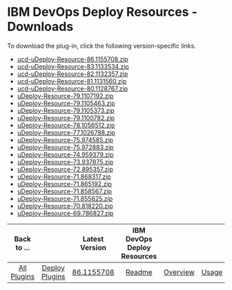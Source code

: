 
# IBM DevOps Deploy Resources - Downloads

To download the plug-in, click the following version-specific links.
- [ucd-uDeploy-Resource-86.1155708.zip](https://raw.githubusercontent.com/UrbanCode/IBM-UCD-PLUGINS/main/files/uDeploy-Resource/ucd-uDeploy-Resource-86.1155708.zip)
- [ucd-uDeploy-Resource-83.1133534.zip](https://raw.githubusercontent.com/UrbanCode/IBM-UCD-PLUGINS/main/files/uDeploy-Resource/ucd-uDeploy-Resource-83.1133534.zip)
- [ucd-uDeploy-Resource-82.1132357.zip](https://raw.githubusercontent.com/UrbanCode/IBM-UCD-PLUGINS/main/files/uDeploy-Resource/ucd-uDeploy-Resource-82.1132357.zip)
- [ucd-uDeploy-Resource-81.1131560.zip](https://raw.githubusercontent.com/UrbanCode/IBM-UCD-PLUGINS/main/files/uDeploy-Resource/ucd-uDeploy-Resource-81.1131560.zip)
- [ucd-uDeploy-Resource-80.1128767.zip](https://raw.githubusercontent.com/UrbanCode/IBM-UCD-PLUGINS/main/files/uDeploy-Resource/ucd-uDeploy-Resource-80.1128767.zip)
- [uDeploy-Resource-79.1107192.zip](https://raw.githubusercontent.com/UrbanCode/IBM-UCD-PLUGINS/main/files/uDeploy-Resource/uDeploy-Resource-79.1107192.zip)
- [uDeploy-Resource-79.1105463.zip](https://raw.githubusercontent.com/UrbanCode/IBM-UCD-PLUGINS/main/files/uDeploy-Resource/uDeploy-Resource-79.1105463.zip)
- [uDeploy-Resource-79.1105373.zip](https://raw.githubusercontent.com/UrbanCode/IBM-UCD-PLUGINS/main/files/uDeploy-Resource/uDeploy-Resource-79.1105373.zip)
- [uDeploy-Resource-79.1100782.zip](https://raw.githubusercontent.com/UrbanCode/IBM-UCD-PLUGINS/main/files/uDeploy-Resource/uDeploy-Resource-79.1100782.zip)
- [uDeploy-Resource-78.1056512.zip](https://raw.githubusercontent.com/UrbanCode/IBM-UCD-PLUGINS/main/files/uDeploy-Resource/uDeploy-Resource-78.1056512.zip)
- [uDeploy-Resource-77.1026788.zip](https://raw.githubusercontent.com/UrbanCode/IBM-UCD-PLUGINS/main/files/uDeploy-Resource/uDeploy-Resource-77.1026788.zip)
- [uDeploy-Resource-75.974585.zip](https://raw.githubusercontent.com/UrbanCode/IBM-UCD-PLUGINS/main/files/uDeploy-Resource/uDeploy-Resource-75.974585.zip)
- [uDeploy-Resource-75.972883.zip](https://raw.githubusercontent.com/UrbanCode/IBM-UCD-PLUGINS/main/files/uDeploy-Resource/uDeploy-Resource-75.972883.zip)
- [uDeploy-Resource-74.959379.zip](https://raw.githubusercontent.com/UrbanCode/IBM-UCD-PLUGINS/main/files/uDeploy-Resource/uDeploy-Resource-74.959379.zip)
- [uDeploy-Resource-73.937875.zip](https://raw.githubusercontent.com/UrbanCode/IBM-UCD-PLUGINS/main/files/uDeploy-Resource/uDeploy-Resource-73.937875.zip)
- [uDeploy-Resource-72.895357.zip](https://raw.githubusercontent.com/UrbanCode/IBM-UCD-PLUGINS/main/files/uDeploy-Resource/uDeploy-Resource-72.895357.zip)
- [uDeploy-Resource-71.868317.zip](https://raw.githubusercontent.com/UrbanCode/IBM-UCD-PLUGINS/main/files/uDeploy-Resource/uDeploy-Resource-71.868317.zip)
- [uDeploy-Resource-71.865192.zip](https://raw.githubusercontent.com/UrbanCode/IBM-UCD-PLUGINS/main/files/uDeploy-Resource/uDeploy-Resource-71.865192.zip)
- [uDeploy-Resource-71.858567.zip](https://raw.githubusercontent.com/UrbanCode/IBM-UCD-PLUGINS/main/files/uDeploy-Resource/uDeploy-Resource-71.858567.zip)
- [uDeploy-Resource-71.855625.zip](https://raw.githubusercontent.com/UrbanCode/IBM-UCD-PLUGINS/main/files/uDeploy-Resource/uDeploy-Resource-71.855625.zip)
- [uDeploy-Resource-70.818220.zip](https://raw.githubusercontent.com/UrbanCode/IBM-UCD-PLUGINS/main/files/uDeploy-Resource/uDeploy-Resource-70.818220.zip)
- [uDeploy-Resource-69.786827.zip](https://raw.githubusercontent.com/UrbanCode/IBM-UCD-PLUGINS/main/files/uDeploy-Resource/uDeploy-Resource-69.786827.zip)

|Back to ...||Latest Version|IBM DevOps Deploy Resources ||||
| :---: | :---: | :---: | :---: | :---: | :---: | :---: |
|[All Plugins](../../index.md)|[Deploy Plugins](../README.md)|[86.1155708](https://raw.githubusercontent.com/UrbanCode/IBM-UCD-PLUGINS/main/files/uDeploy-Resource/ucd-uDeploy-Resource-86.1155708.zip)|[Readme](README.md)|[Overview](overview.md)|[Usage](usage.md)|[Steps](steps.md)|
